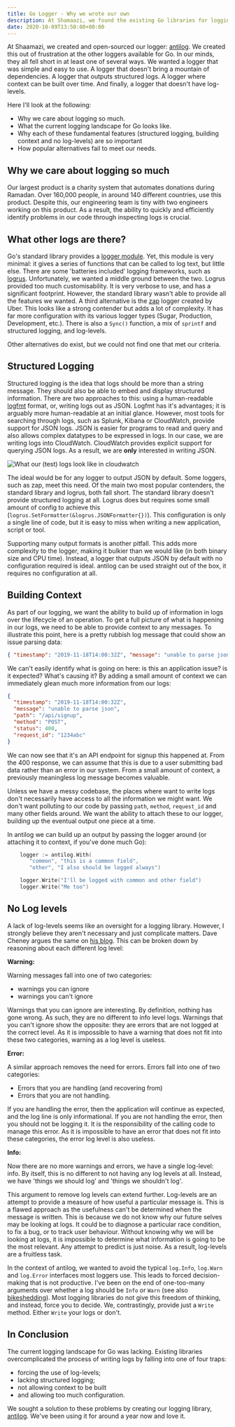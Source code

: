 ```yaml
---
title: Go Logger - Why we wrote our own
description: At Shamaazi, we found the existing Go libraries for logging overcomplicated and not neatly doing what we wanted. Instead, we wrote our own. Here's why.
date: 2020-10-09T13:50:00+00:00
---
```


At Shaamazi, we created and open-sourced our logger: [antilog](https://github.com/shamaazi/antilog). We created this
out of frustration at the other loggers available for Go. In our minds, they all fell short in at least one of several ways.
We wanted a logger that was simple and easy to use.
A logger that doesn't bring a mountain of dependencies.
A logger that outputs structured logs.
A logger where context can be built over time.
And finally, a logger that doesn't have log-levels.

Here I'll look at the following:

- Why we care about logging so much.
- What the current logging landscape for Go looks like.
- Why each of these fundamental features (structured logging, building context and no log-levels) are so important
- How popular alternatives fail to meet our needs.

## Why we care about logging so much

Our largest product is a charity system that automates donations during Ramadan. Over 160,000 people, in around 140
different countries, use this product. Despite this, our engineering team is tiny with two engineers working on this
product. As a result, the ability to quickly and efficiently identify problems in our code through inspecting logs is crucial.

## What other logs are there?

Go's standard library provides a [logger module](https://golang.org/pkg/log/). Yet, this module is very minimal:
it gives a series of functions that can be called to log text, but little else. There are some 'batteries included'
logging frameworks, such as [logrus](https://github.com/sirupsen/logrus). Unfortunately, we wanted a middle ground
between the two. Logrus provided too much customisability. It is very verbose to use, and has a significant footprint.
However, the standard library wasn't able to provide all the features we wanted. A third alternative is the
[zap](https://github.com/uber-go/zap) logger created by Uber. This looks like a strong contender but adds a lot of complexity.
It has far more configuration with its various logger types (Sugar, Production, Development, etc.).
There is also a `Sync()` function, a mix of `sprintf` and structured logging, and log-levels.

Other alternatives do exist, but we could not find one that met our criteria.

## Structured Logging

Structured logging is the idea that logs should be more than a string message. They should also be able to embed and
display structured information. There are two approaches to this: using a human-readable
[logfmt](https://brandur.org/logfmt) format, or, writing
logs out as JSON. Logfmt has it's advantages; it is arguably more human-readable at an initial glance. However, most
tools for searching through logs, such as Splunk, Kibana or CloudWatch, provide support for JSON logs. JSON is easier
for programs to read and query and also allows complex datatypes to be expressed in logs. In our case, we are writing
logs into CloudWatch. CloudWatch provides explicit support for querying JSON logs. As a result, we are **only** interested
in writing JSON.

![What our (test) logs look like in cloudwatch](/img/cloudwatch-logs.jpg)

The ideal would be for any logger to output JSON by default. Some loggers, such as zap, meet this need. Of the main two most
popular contenders, the standard library and logrus, both fall short. The standard library doesn't provide structured logging
at all. Logrus does but requires some small amount of config to achieve this (`logrus.SetFormatter(&logrus.JSONFormatter{})`).
This configuration is only a single line of code, but it is easy to miss when writing a new application, script or tool.

Supporting many output formats is another pitfall. This adds more complexity to the logger, making it bulkier than we would like
(in both binary size and CPU time). Instead, a logger that outputs JSON by default with no configuration required is ideal.
antilog can be used straight out of the box, it requires no configuration at all.

## Building Context

As part of our logging, we want the ability to build up of information in logs over the lifecycle of an operation.
To get a full picture of what is happening in our logs, we need to be able to provide context to any messages.
To illustrate this point, here is a pretty rubbish log message that could show an issue parsing data:

```json
{ "timestamp": "2019-11-18T14:00:32Z", "message": "unable to parse json" }
```

We can't easily identify what is going on here: is this an application issue? is it expected? What's causing it?
By adding a small amount of context we can immediately glean much more information from our logs:

```json
{
  "timestamp": "2019-11-18T14:00:32Z",
  "message": "unable to parse json",
  "path": "/api/signup",
  "method": "POST",
  "status": 400,
  "request_id": "1234abc"
}
```

We can now see that it's an API endpoint for signup this happened at. From the 400 response, we can assume that this is
due to a user submitting bad data rather than an error in our system. From a small amount of context, a previously
meaningless log message becomes valuable.

Unless we have a messy codebase, the places where want to write logs don't necessarily have access to all
the information we might want. We don't want polluting to our code by passing `path`, `method`, `request_id` and many other
fields around. We want the ability to attach these to our logger, building up the eventual output one piece at a time.

In antilog we can build up an output by passing the logger around (or attaching it to context, if you've done much Go):

```go
    logger := antilog.With(
       "common", "this is a common field",
       "other", "I also should be logged always")

    logger.Write("I'll be logged with common and other field")
    logger.Write("Me too")
```

## No Log levels

A lack of log-levels seems like an oversight for a logging library. However, I strongly believe they aren't necessary
and just complicate matters. Dave Cheney argues the same on [his blog](https://dave.cheney.net/2015/11/05/lets-talk-about-logging).
This can be broken down by reasoning about each different log level:

**Warning:**

Warning messages fall into one of two categories:

- warnings you can ignore
- warnings you can't ignore

Warnings that you can ignore are interesting. By definition, nothing has gone wrong. As such, they are no different to info level logs.
Warnings that you can't ignore show the opposite: they are errors that are not logged at the correct level. As it is impossible to
have a warning that does not fit into these two categories, warning as a log level is useless.

**Error:**

A similar approach removes the need for errors. Errors fall into one of two categories:

- Errors that you are handling (and recovering from)
- Errors that you are not handling.

If you are handling the error, then the application will continue as expected, and the log line is only informational. If you are not
handling the error, then you should not be logging it. It is the responsibility of the calling code to manage this error. As it is
impossible to have an error that does not fit into these categories, the error log level is also useless.

**Info:**

Now there are no more warnings and errors, we have a single log-level: info. By itself, this is no different to not having any log
levels at all. Instead, we have 'things we should log' and 'things we shouldn't log'.

This argument to remove log levels can extend further. Log-levels are an attempt to provide a measure of how useful a particular
message is. This is a flawed approach as the usefulness can't be determined when the message is written. This is because we do not
know why our future selves may be looking at logs. It could be to diagnose a particular race condition, to fix a bug, or to
track user behaviour. Without knowing why we will be looking at logs, it is impossible to determine what information is going to be
the most relevant. Any attempt to predict is just noise. As a result, log-levels are a fruitless task.

In the context of antilog, we wanted to avoid the typical `log.Info`, `log.Warn` and `log.Error` interfaces most
loggers use. This leads to forced decision-making that is not productive. I've been on the end of one-too-many arguments
over whether a log should be `Info` or `Warn` (see also [bikeshedding](https://en.wiktionary.org/wiki/bikeshedding)). Most
logging libraries do not give this freedom of thinking, and instead, force you to decide. We, contrastingly, provide
just a `Write` method. Either `Write` your logs or don't.

## In Conclusion

The current logging landscape for Go was lacking. Existing libraries overcomplicated the process of writing logs by
falling into one of four traps:

- forcing the use of log-levels;
- lacking structured logging;
- not allowing context to be built
- and allowing too much configuration.

We sought a solution to these problems by creating our logging library, [antilog](https://github.com/shamaazi/antilog).
We've been using it for around a year now and love it.

